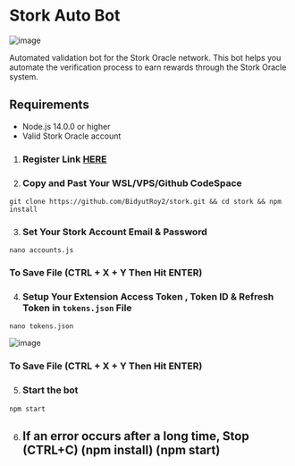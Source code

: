 # Stork Auto Bot

![image](https://github.com/user-attachments/assets/8c909339-0130-4170-b923-b4df4d0c7693)

Automated validation bot for the Stork Oracle network. This bot helps you automate the verification process to earn rewards through the Stork Oracle system.

## Requirements

- Node.js 14.0.0 or higher
- Valid Stork Oracle account

1. ### Register Link [HERE](https://t.me/hiddengemnews/12318)

2. ### Copy and Past Your WSL/VPS/Github CodeSpace

```
git clone https://github.com/BidyutRoy2/stork.git && cd stork && npm install
```
3. ### Set Your Stork Account Email & Password
```
nano accounts.js
```
### To Save File (CTRL + X + Y Then Hit ENTER)

4. ### Setup Your Extension Access Token , Token ID & Refresh Token in ``tokens.json`` File
```
nano tokens.json
```
![image](https://github.com/user-attachments/assets/6172ebf7-4e4d-45df-9587-678d8d1d4763)

### To Save File (CTRL + X + Y Then Hit ENTER)

5. ### Start the bot
```
npm start
```
6. ## If an error occurs after a long time, Stop (CTRL+C)  (npm install)  (npm start)
